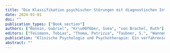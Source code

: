 ```yaml
---
title: "Die Klassifikation psychischer Störungen mit diagnostischen Interviews"
date: 2024-01-01
doi: ""
publication_types: ["Book section"]
authors: ["Bonnin, Gabriel", "Kr\u00f6ber, Svea", "von Brachel, Ruth"]
editors: ["Teismann, Tobias", "Thoma, Patrizia", "Taubner, S.", "Wannem\u00fcller, Andre", "Sydow, K. von"]
publication: "Klinische Psychologie und Psychotherapie: Ein verfahrensübergreifendes Lehr- und Lernbuch"
abstract: ""
---
```

